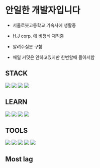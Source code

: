 # 안일한 개발자입니다

* 서울로봇고등학교 기숙사에 생활중

* H.J corp. 에 비정식 재직중

* 알려주실분 구함

* 매일 커밋은 안하고있지만 한번할때 몰아서함

## STACK
<img src="https://img.shields.io/badge/JavaScript-F7DF1E?style=flat-square&logo=JavaScript&logoColor=white"/> <img src="https://img.shields.io/badge/Python-3776AB?style=flat-square&logo=Python&logoColor=white"/> <img src="https://img.shields.io/badge/C%23-239120?style=flat-square&logo=C Sharp&logoColor=white"/> <img src="https://img.shields.io/badge/Node.js-339933?style=flat-square&logo=Node.js&logoColor=white"/>



## LEARN
<img src="https://img.shields.io/badge/HTML5-E34F26?style=flat-square&logo=HTML5&logoColor=white"/> <img src="https://img.shields.io/badge/CSS3-1572B6?style=flat-square&logo=CSS3&logoColor=white"/> <img src="https://img.shields.io/badge/GitHub-181717?style=flat-square&logo=GitHub&logoColor=white"/> <img src="https://img.shields.io/badge/TypeScript-3178C6?style=flat-square&logo=TypeScript&logoColor=white"/>



## TOOLS
<img src="https://img.shields.io/badge/Visual Studio-5C2D91?style=flat-square&logo=Visual Studio&logoColor=white"/> <img src="https://img.shields.io/badge/Visual Studio Cod-007ACC?style=flat-square&logo=Visual Studio Code&logoColor=white"/> <img src="https://img.shields.io/badge/GitHub-181717?style=flat-square&logo=GitHub&logoColor=white"/> <img src="https://img.shields.io/badge/Unity-222324?style=flat-square&logo=Unity&logoColor=white"/> <img src="https://img.shields.io/badge/Windows-0078D6?style=flat-square&logo=Windows&logoColor=white"/>


## Most lag

